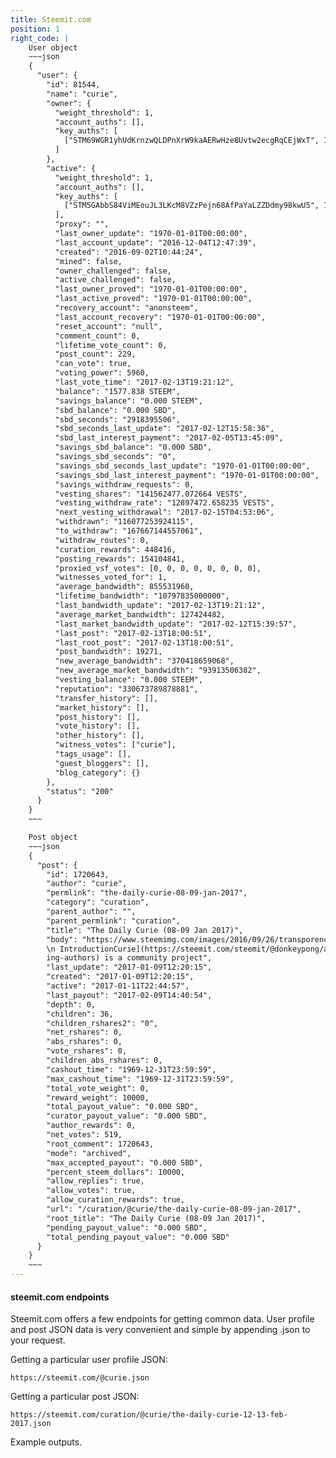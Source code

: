 ```yaml
---
title: Steemit.com
position: 1
right_code: |
    User object
    ~~~json
    {
      "user": {
        "id": 81544,
        "name": "curie",
        "owner": {
          "weight_threshold": 1,
          "account_auths": [],
          "key_auths": [
            ["STM69WGR1yhUdKrnzwQLDPnXrW9kaAERwHze8Uvtw2ecgRqCEjWxT", 1]
          ]
        },
        "active": {
          "weight_threshold": 1,
          "account_auths": [],
          "key_auths": [
            ["STM5GAbbS84ViMEouJL3LKcM8VZzPejn68AfPaYaLZZDdmy98kwU5", 1]
          ],
          "proxy": "",
          "last_owner_update": "1970-01-01T00:00:00",
          "last_account_update": "2016-12-04T12:47:39",
          "created": "2016-09-02T10:44:24",
          "mined": false,
          "owner_challenged": false,
          "active_challenged": false,
          "last_owner_proved": "1970-01-01T00:00:00",
          "last_active_proved": "1970-01-01T00:00:00",
          "recovery_account": "anonsteem",
          "last_account_recovery": "1970-01-01T00:00:00",
          "reset_account": "null",
          "comment_count": 0,
          "lifetime_vote_count": 0,
          "post_count": 229,
          "can_vote": true,
          "voting_power": 5960,
          "last_vote_time": "2017-02-13T19:21:12",
          "balance": "1577.838 STEEM",
          "savings_balance": "0.000 STEEM",
          "sbd_balance": "0.000 SBD",
          "sbd_seconds": "2918395506",
          "sbd_seconds_last_update": "2017-02-12T15:58:36",
          "sbd_last_interest_payment": "2017-02-05T13:45:09",
          "savings_sbd_balance": "0.000 SBD",
          "savings_sbd_seconds": "0",
          "savings_sbd_seconds_last_update": "1970-01-01T00:00:00",
          "savings_sbd_last_interest_payment": "1970-01-01T00:00:00",
          "savings_withdraw_requests": 0,
          "vesting_shares": "141562477.072664 VESTS",
          "vesting_withdraw_rate": "12897472.658235 VESTS",
          "next_vesting_withdrawal": "2017-02-15T04:53:06",
          "withdrawn": "116077253924115",
          "to_withdraw": "167667144557061",
          "withdraw_routes": 0,
          "curation_rewards": 448416,
          "posting_rewards": 154104841,
          "proxied_vsf_votes": [0, 0, 0, 0, 0, 0, 0, 0],
          "witnesses_voted_for": 1,
          "average_bandwidth": 855531960,
          "lifetime_bandwidth": "10797835000000",
          "last_bandwidth_update": "2017-02-13T19:21:12",
          "average_market_bandwidth": 127424482,
          "last_market_bandwidth_update": "2017-02-12T15:39:57",
          "last_post": "2017-02-13T18:00:51",
          "last_root_post": "2017-02-13T18:00:51",
          "post_bandwidth": 19271,
          "new_average_bandwidth": "370418659068",
          "new_average_market_bandwidth": "93913506382",
          "vesting_balance": "0.000 STEEM",
          "reputation": "330673789878881",
          "transfer_history": [],
          "market_history": [],
          "post_history": [],
          "vote_history": [],
          "other_history": [],
          "witness_votes": ["curie"],
          "tags_usage": [],
          "guest_bloggers": [],
          "blog_category": {}
        },
        "status": "200"
      }
    }
    ~~~

    Post object
    ~~~json
    {
      "post": {
        "id": 1720643,
        "author": "curie",
        "permlink": "the-daily-curie-08-09-jan-2017",
        "category": "curation",
        "parent_author": "",
        "parent_permlink": "curation",
        "title": "The Daily Curie (08-09 Jan 2017)",
        "body": "https://www.steemimg.com/images/2016/09/26/transporency5631977a38.png)</center>
        \n IntroductionCurie](https://steemit.com/steemit/@donkeypong/announcing-project-curie-bringing-rewards-and-recognition-to-steemit-s-undiscovered-and-emerg
        ing-authors) is a community project",
        "last_update": "2017-01-09T12:20:15",
        "created": "2017-01-09T12:20:15",
        "active": "2017-01-11T22:44:57",
        "last_payout": "2017-02-09T14:40:54",
        "depth": 0,
        "children": 36,
        "children_rshares2": "0",
        "net_rshares": 0,
        "abs_rshares": 0,
        "vote_rshares": 0,
        "children_abs_rshares": 0,
        "cashout_time": "1969-12-31T23:59:59",
        "max_cashout_time": "1969-12-31T23:59:59",
        "total_vote_weight": 0,
        "reward_weight": 10000,
        "total_payout_value": "0.000 SBD",
        "curator_payout_value": "0.000 SBD",
        "author_rewards": 0,
        "net_votes": 519,
        "root_comment": 1720643,
        "mode": "archived",
        "max_accepted_payout": "0.000 SBD",
        "percent_steem_dollars": 10000,
        "allow_replies": true,
        "allow_votes": true,
        "allow_curation_rewards": true,
        "url": "/curation/@curie/the-daily-curie-08-09-jan-2017",
        "root_title": "The Daily Curie (08-09 Jan 2017)",
        "pending_payout_value": "0.000 SBD",
        "total_pending_payout_value": "0.000 SBD"
      }
    }
    ~~~
---
```


#### steemit.com endpoints

Steemit.com offers a few endpoints for getting common data. User profile and post JSON data is very convenient and simple by appending .json
to your request.

Getting a particular user profile JSON:

~~~
https://steemit.com/@curie.json
~~~


Getting a particular post JSON:

~~~
https://steemit.com/curation/@curie/the-daily-curie-12-13-feb-2017.json
~~~

Example outputs.
